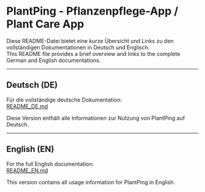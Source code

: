 # PlantPing - Pflanzenpflege-App / Plant Care App

Diese README-Datei bietet eine kurze Übersicht und Links zu den vollständigen Dokumentationen in Deutsch und Englisch.  
This README file provides a brief overview and links to the complete German and English documentations.

---

## Deutsch (DE)

Für die vollständige deutsche Dokumentation:  
[README_DE.md](de_README.md)

Diese Version enthält alle Informationen zur Nutzung von PlantPing auf Deutsch.

---

## English (EN)

For the full English documentation:  
[README_EN.md](en_README.md)

This version contains all usage information for PlantPing in English.
